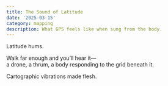 ```yaml
---
title: The Sound of Latitude
date: '2025-03-15'
category: mapping
description: What GPS feels like when sung from the body.
---
```


Latitude hums.

Walk far enough and you’ll hear it—  
a drone, a thrum, a body responding to the grid beneath it.

Cartographic vibrations made flesh.